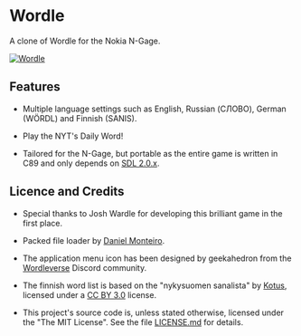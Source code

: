 # Wordle

A clone of Wordle for the Nokia N-Gage.

[![Wordle](https://raw.githubusercontent.com/ngagesdk/wordle/master/media/promo-tn.jpg)](https://raw.githubusercontent.com/ngagesdk/wordle/master/media/promo.jpg?raw=true "Wordle")

## Features

- Multiple language settings such as English, Russian (СЛОВО), German
  (WÖRDL) and Finnish (SANIS).

- Play the NYT's Daily Word!

- Tailored for the N-Gage, but portable as the entire game is written in
  C89 and only depends on [SDL
  2.0.x](https://github.com/libsdl-org/SDL).

## Licence and Credits

- Special thanks to Josh Wardle for developing this brilliant game in
  the first place.

- Packed file loader by [Daniel
  Monteiro](https://montyontherun.itch.io/).

- The application menu icon has been designed by geekahedron from the
  [Wordleverse](https://discord.com/invite/FdQKzenz) Discord community.

- The finnish word list is based on the "nykysuomen sanalista" by
  [Kotus](https://kaino.kotus.fi/sanat/nykysuomi/), licensed under a [CC
  BY 3.0](https://creativecommons.org/licenses/by/3.0/deed.fi) license.

- This project's source code is, unless stated otherwise, licensed under
  the "The MIT License".  See the file [LICENSE.md](LICENSE.md) for
  details.
